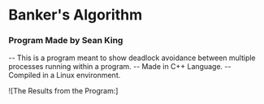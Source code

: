 # Banker's Algorithm
### Program Made by Sean King

-- This is a program meant to show deadlock avoidance between multiple
processes running within a program.
-- Made in C++ Language.
-- Compiled in a Linux environment.

![The Results from the Program:]
